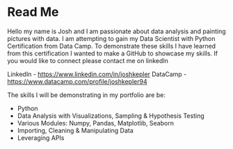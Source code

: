 # Read Me
Hello my name is Josh and I am passionate about data analysis and painting pictures with data. I am attempting to gain my Data Scientist with Python Certification from Data Camp. To demonstrate these skills I have learned from this certification I wanted to make a GitHub to showcase my skills. If you would like to connect please contact me on linkedIn

LinkedIn - https://www.linkedin.com/in/joshkepler
DataCamp - https://www.datacamp.com/profile/joshkepler94

The skills I will be demonstrating in my portfolio are be:
-	Python
-	Data Analysis with Visualizations, Sampling & Hypothesis Testing
-	Various Modules: Numpy, Pandas, Matplotlib, Seaborn
-	Importing, Cleaning & Manipulating Data
-	Leveraging APIs
